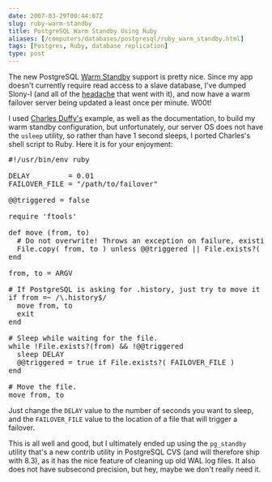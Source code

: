 ```yaml
--- 
date: 2007-03-29T00:44:07Z
slug: ruby-warm-standby
title: PostgreSQL Warm Standby Using Ruby
aliases: [/computers/databases/postgresql/ruby_warm_standby.html]
tags: [Postgres, Ruby, database replication]
type: post
---
```


<p>The new PostgreSQL <a href="http://www.postgresql.org/docs/8.2/static/warm-standby.html">Warm Standby</a> support is pretty nice. Since my app doesn't currently require  read access to a slave database, I've dumped Slony-I (and all of the <a href="/computers/databases/postgresql/rails_and_slony.html">headache</a> that went with it), and now have a warm failover server being updated a least once per minute. W00t!</p>

<p>I used <a href="http://archives.postgresql.org/sydpug/2006-10/msg00001.php">Charles Duffy's</a> example, as well as the documentation, to build my warm standby configuration, but unfortunately, our server OS does not have the <code>usleep</code> utility, so rather than have 1 second sleeps, I ported Charles's shell script to Ruby. Here it is for your enjoyment:</p>

<pre>
#!/usr/bin/env ruby

DELAY         = 0.01
FAILOVER_FILE = &quot;/path/to/failover&quot;

@@triggered = false

require 'ftools'

def move (from, to)
  # Do not overwrite! Throws an exception on failure, existing the script.
  File.copy( from, to ) unless @@triggered || File.exists?( to )
end

from, to = ARGV

# If PostgreSQL is asking for .history, just try to move it and exit.
if from =~ /\.history$/
  move from, to
  exit
end

# Sleep while waiting for the file.
while !File.exists?(from) &amp;&amp; !@@triggered
  sleep DELAY
  @@triggered = true if File.exists?( FAILOVER_FILE )
end

# Move the file.
move from, to
</pre>

<p>Just change the <code>DELAY</code> value to the number of seconds you want to sleep, and the <code>FAILOVER_FILE</code> value to the location of a file that will trigger a failover.</p>

<p>This is all well and good, but I ultimately ended up using the <code>pg_standby</code> utility that's a new contrib utility in PostgreSQL CVS (and will therefore ship with 8.3), as it has the nice feature of cleaning up old WAL log files. It also does not have subsecond precision, but hey, maybe we don't really need it.</p>
